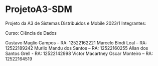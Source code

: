 # ProjetoA3-SDM
Projeto da A3 de Sistemas Distribuídos e Mobile 2023/1
Integrantes:

Curso: Ciência de Dados

Gustavo Maglio Campos – RA: 12522162221
Marcelo Bindi Leal – RA: 12522189242
Murilo Mandu dos Santos – RA: 12522160255
Allan dos Santos Grell - RA: 12522142998
Victor Macartney Oscar Monteiro – RA: 12522164519
